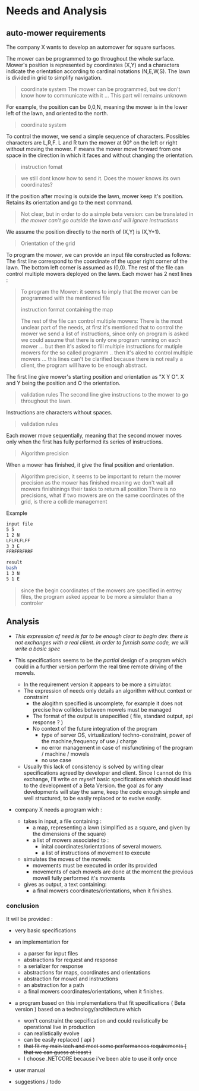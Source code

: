 # Needs and Analysis

## auto-mower requirements  

The company X wants to develop an automower for square surfaces.

The mower can be programmed to go throughout the whole surface. Mower's
position is represented by coordinates (X,Y) and a characters indicate the orientation
according to cardinal notations (N,E,W,S). The lawn is divided in grid to simplify
navigation.

> coordinate system
>The mower can be programmed, but we don't know how to communicate with it ... This part will remains unknown

For example, the position can be 0,0,N, meaning the mower is in the lower left of the
lawn, and oriented to the north.

>coordinate system

To control the mower, we send a simple sequence of characters. Possibles
characters are L,R,F. L and R turn the mower at 90° on the left or right without
moving the mower. F means the mower move forward from one space in the
direction in which it faces and without changing the orientation.

>instruction fomat

>we still dont know how to send it. Does the mower knows its own coordinates?

If the position after moving is outside the lawn, mower keep it's position. Retains its
orientation and go to the next command.

>Not clear, but in order to do a simple beta version: can be translated in *the mower can't go outside the lawn and will ignore instructions*

We assume the position directly to the north of (X,Y) is (X,Y+1).
>Orientation of the grid

To program the mower, we can provide an input file constructed as follows:
The first line correspond to the coordinate of the upper right corner of the lawn. The
bottom left corner is assumed as (0,0). The rest of the file can control multiple
mowers deployed on the lawn. Each mower has 2 next lines :

>To program the Mower: it seems to imply that the mower can be programmed with the mentioned file
>
>instruction format containing the map
>
>The rest of the file can control multiple mowers: There is the most unclear part of the needs, at first it's mentioned that to control the mower we send a list of instructions, since only on program is asked we could assume that there is only one program running on each mower ... but then it's asked to fill multiple instructions for mutiple mowers for the so called programm .. 
then it's aked to control multiple mowers ... this lines can't be clarified because there is not really a client, the program will have to be enough abstract.

The first line give mower's starting position and orientation as "X Y O". X and Y being
the position and O the orientation.
>validation rules 
The second line give instructions to the mower to go throughout the lawn.

Instructions are characters without spaces.
>validation rules 

Each mower move sequentially, meaning that the second mower moves only when
the first has fully performed its series of instructions.
>Algorithm precision 

When a mower has finished, it give the final position and orientation.
>Algorithm precision, it seems to be important to return the mower precision as the mower has finished meaning we don't wait all mowers finishinings their tasks to return all position
>There is no precisions, what if two mowers are on the same coordinates of the grid, is there a collide management 

Example
```bash
input file
5 5
1 2 N
LFLFLFLFF
3 3 E
FFRFFRFRRF

result
bash
1 3 N
5 1 E
```
> since the begin coordinates of the mowers are specified in entrey files, the program asked appear to be more a simulator than a controler
## Analysis

- *This expression of need is far to be enough clear to begin dev. there is not exchanges with a real client. in order to furnish some code, we will write a basic spec*
   
- This specifications seems to be the *partial* design of a program which could in a further version perform the real time remote driving of the mowels.
  - In the requirement version it appears to be more a simulator. 
  - The expression of needs only details an algorithm without context or constraint
    - the alogithm specified is uncomplete, for example it does not precise how collides between mowels must be managed
    - The format of the output is unspecified ( file, standard output, api response ? ) 
    - No context of the future integration of the program 
      - type of server OS, virtualization/ techno-constraint, power of the machine,frequency of use / charge 
      - no error management in case of misfunctining of the program / machine / mowels
      - no use case  
  -  Usually this lack of consistency is solved by writing clear specifications agreed by developer and client. Since I cannot do this exchange, I'll write on myself basic specifications which should lead to the development of a Beta Version. the goal as for any developments will stay the same, keep the code enough simple and well structured, to be easily replaced or to evolve easily. 
- company X needs a program wich : 
  - takes in input, a file containing :
    - a map, representing a lawn (simplified as a square, and given by the dimensions of the square)
    - a list of mowers associated to : 
      - inital coordinates/orientations of several mowers.
      - a list of instructions of movement to execute
  - simulates the moves of the mowels:
    - movements must be executed in order its provided
    - movements of each mowels are done at the moment the previous mowell fully performed it's movments  
  - gives as output, a text containing: 
    - a final mowers coordinates/orientations, when it finishes.


### conclusion 

It will be provided :  

- very basic specifications
- an implementation for 
  - a parser for input files
  - abstractions for request and response
  - a serializer for response 
  - abstractions for maps, coordinates and orientations
  - abstraction for mowel and instructions
  - an abstraction for a path 
  - a final mowers coordinates/orientations, when it finishes.
  
- a program based on this implementations that fit specifications ( Beta version ) based on a technology/architecture which 
    - won't constraint the sepcification and could realistically be operational live in production
    - can realistically evolve
    - can be easily replaced ( api )
    - ~~that fit my main tech and meet some performances requirements ( that we can guess at least )~~
    - I choose .NETCORE because i've been able to use it only once  
- user manual
- suggestions / todo 

